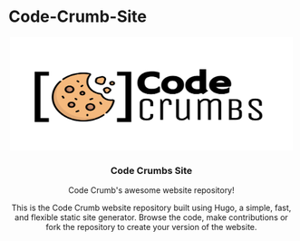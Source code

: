 # Code-Crumb-Site

<div align="center">
  <a href="https://github.com/othneildrew/Best-README-Template">
    <img src="static/CodeCrumbs- Lab-Shortened.svg" alt="Logo" width="500" height="200">
  </a>

  <h3 align="center">Code Crumbs Site</h3>

  <p align="center">
    Code Crumb's awesome website repository!
    <br />


This is the Code Crumb website repository built using Hugo, a simple, fast, and flexible static site generator. Browse the code, make contributions or fork the repository to create your version of the website.
